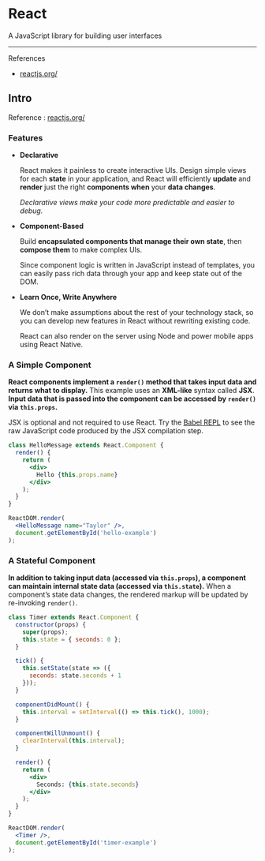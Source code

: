 # React

A JavaScript library for building user interfaces

---

References

- [reactjs.org/](https://reactjs.org/)

## Intro

Reference : [reactjs.org/](https://reactjs.org/)

### Features

-   **Declarative**<!-- 声明式的 -->

    React makes it painless to create interactive UIs.
    Design simple views for each **state** in your application, and React will efficiently **update** and **render** just the right **components when** your **data changes**.

    _Declarative views make your code more predictable and easier to debug._

-   **Component-Based**

    Build **encapsulated components that manage their own state**, then **compose them** to make complex UIs.

    Since component logic is written in JavaScript instead of templates, you can easily pass rich data through your app and keep state out of the DOM.

-   **Learn Once, Write Anywhere**

    We don’t make assumptions about the rest of your technology stack, so you can develop new features in React without rewriting existing code.

    React can also render on the server using Node and power mobile apps using React Native.

### A Simple Component

**React components implement a `render()` method that takes input data and returns what to display.**
This example uses an **XML-like** syntax called **JSX**.
**Input data that is passed into the component can be accessed by `render()` via `this.props`.**

JSX is optional and not required to use React.
Try the [Babel REPL](https://babeljs.io/repl/#?presets=react&code_lz=MYewdgzgLgBApgGzgWzmWBeGAeAFgRgD4AJRBEAGhgHcQAnBAEwEJsB6AwgbgChRJY_KAEMAlmDh0YWRiGABXVOgB0AczhQAokiVQAQgE8AkowAUAcjogQUcwEpeAJTjDgUACIB5ALLK6aRklTRBQ0KCohMQk6Bx4gA) to see the raw JavaScript code produced by the JSX compilation step.

```jsx
class HelloMessage extends React.Component {
  render() {
    return (
      <div>
        Hello {this.props.name}
      </div>
    );
  }
}

ReactDOM.render(
  <HelloMessage name="Taylor" />,
  document.getElementById('hello-example')
);
```

### A Stateful Component

**In addition to taking input data (accessed via `this.props`), a component can maintain internal state data (accessed via `this.state`).**
When a component’s state data changes, the rendered markup will be updated by re-invoking `render()`.

```jsx
class Timer extends React.Component {
  constructor(props) {
    super(props);
    this.state = { seconds: 0 };
  }

  tick() {
    this.setState(state => ({
      seconds: state.seconds + 1
    }));
  }

  componentDidMount() {
    this.interval = setInterval(() => this.tick(), 1000);
  }

  componentWillUnmount() {
    clearInterval(this.interval);
  }

  render() {
    return (
      <div>
        Seconds: {this.state.seconds}
      </div>
    );
  }
}

ReactDOM.render(
  <Timer />,
  document.getElementById('timer-example')
);
```
